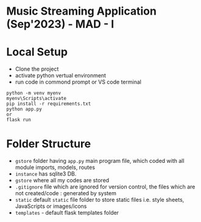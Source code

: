 # Music Streaming Application (Sep'2023) - MAD - I

# Local Setup
- Clone the project
- activate python vertual environment
- run code in commond prompt or VS code terminal

```
python -m venv myenv
myenv\Scripts\activate
pip install -r requirements.txt
python app.py
or 
flask run
```

# Folder Structure
- `gstore` folder having `app.py` main program file, which coded with all module imports, models, routes
- `instance` has sqlite3 DB.
- `gstore` where all my codes are stored
- `.gitignore` file which are ignored for version control, the files which are not created/code : generated by system
- `static` default `static` file folder to store static files i.e. style sheets, JavaScripts or images/icons
- `templates` - default flask templates folder